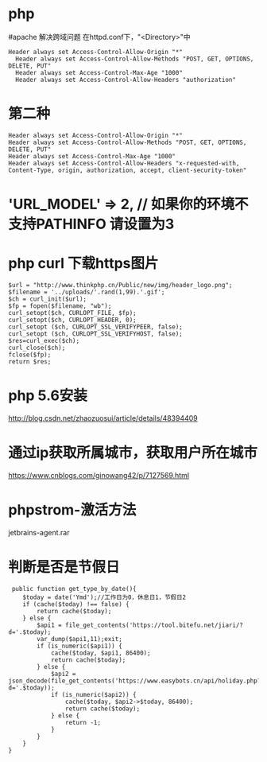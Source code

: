 # php

#apache 解决跨域问题 在httpd.conf下，"\<Directory\>"中

    Header always set Access-Control-Allow-Origin "*"
	  Header always set Access-Control-Allow-Methods "POST, GET, OPTIONS, DELETE, PUT"
	  Header always set Access-Control-Max-Age "1000"
	  Header always set Access-Control-Allow-Headers "authorization"

# 第二种
	Header always set Access-Control-Allow-Origin "*"
	Header always set Access-Control-Allow-Methods "POST, GET, OPTIONS, DELETE, PUT"
	Header always set Access-Control-Max-Age "1000"
	Header always set Access-Control-Allow-Headers "x-requested-with, Content-Type, origin, authorization, accept, client-security-token"

# 'URL_MODEL'	=>	2, // 如果你的环境不支持PATHINFO 请设置为3

# php curl 下载https图片
	$url = "http://www.thinkphp.cn/Public/new/img/header_logo.png";
	$filename = '../uploads/'.rand(1,99).'.gif';
	$ch = curl_init($url);
	$fp = fopen($filename, "wb");
	curl_setopt($ch, CURLOPT_FILE, $fp);
	curl_setopt($ch, CURLOPT_HEADER, 0);
	curl_setopt ($ch, CURLOPT_SSL_VERIFYPEER, false);
	curl_setopt ($ch, CURLOPT_SSL_VERIFYHOST, false);
	$res=curl_exec($ch);
	curl_close($ch);
	fclose($fp);
	return $res;

#  php 5.6安装
 http://blog.csdn.net/zhaozuosui/article/details/48394409
 
# 通过ip获取所属城市，获取用户所在城市
 https://www.cnblogs.com/ginowang42/p/7127569.html

# phpstrom-激活方法
jetbrains-agent.rar

# 判断是否是节假日
	 public function get_type_by_date(){
	    $today = date('Ymd');//工作日为0，休息日1，节假日2
	    if (cache($today) !== false) {
	        return cache($today);
	    } else {
	        $api1 = file_get_contents('https://tool.bitefu.net/jiari/?d='.$today);
	        var_dump($api1,11);exit;
	        if (is_numeric($api1)) {
	            cache($today, $api1, 86400);
	            return cache($today);
	        } else {
	            $api2 = json_decode(file_get_contents('https://www.easybots.cn/api/holiday.php?d='.$today));
	            if (is_numeric($api2)) {
	                cache($today, $api2->$today, 86400);
	                return cache($today);
	            } else {
	                return -1;
	            }
	        }
	    }
	}

